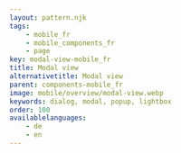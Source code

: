 ```yaml
---
layout: pattern.njk
tags: 
    - mobile_fr
    - mobile_components_fr
    - page
key: modal-view-mobile_fr
title: Modal view
alternativetitle: Modal view
parent: components-mobile_fr
image: mobile/overview/modal-view.webp
keywords: dialog, modal, popup, lightbox
order: 100
availablelanguages: 
    - de
    - en
---
```





